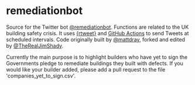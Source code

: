 
# remediationbot

Source for the Twitter bot [@remediationbot](https://www.twitter.com/remediationbot). Functions are related to the UK building safety crisis. It uses [{rtweet}](https://docs.ropensci.org/rtweet/) and [GitHub Actions](https://docs.github.com/en/actions) to send Tweets at scheduled intervals. Code originally built by [@mattdray](https://twitter.com/mattdray), forked and edited by [@TheRealJimShady](https://twitter.com/therealjimshady).

Currently the main purpose is to highlight builders who have yet to sign the Governments pledge to remediate buildings they built with defects. If you would like your builder added, please add a pull request to the file 'companies_yet_to_sign.csv'.
